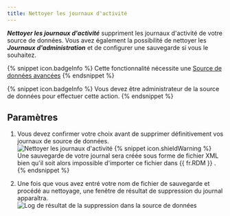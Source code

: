 ```yaml
---
title: Nettoyer les journaux d'activité
---
```

***Nettoyer les journaux d'activité*** suppriment les journaux d'activité de votre source de données. Vous avez également la possibilité de nettoyer les ***Journaux d'administration*** et de configurer une sauvegarde si vous le souhaitez. 

{% snippet icon.badgeInfo %} 
Cette fonctionnalité nécessite une [Source de données avancées](/rdm/windows/data-sources/data-sources-types/advanced-data-sources/) 
{% endsnippet %}
 
{% snippet icon.badgeInfo %} 
Vous devez être administrateur de la source de données pour effectuer cette action. 
{% endsnippet %}
 
## Paramètres 

1. Vous devez confirmer votre choix avant de supprimer définitivement vos journaux de source de données.  
![Nettoyer les journaux d'activité](https://webdevolutions.azureedge.net/docs/fr/rdm/windows/clip10342.png) 
{% snippet icon.shieldWarning %} 
Une sauvegarde de votre journal sera créée sous forme de fichier XML bien qu'il soit alors impossible d'importer ce fichier dans {{ fr.RDM }} . 
{% endsnippet %}
 
2. Une fois que vous avez entré votre nom de fichier de sauvegarde et procédé au nettoyage, une fenêtre de résultat de suppression du journal apparaîtra.  
![Log de résultat de la suppression dans la source de données](https://webdevolutions.azureedge.net/docs/fr/rdm/windows/clip10762.png) 
